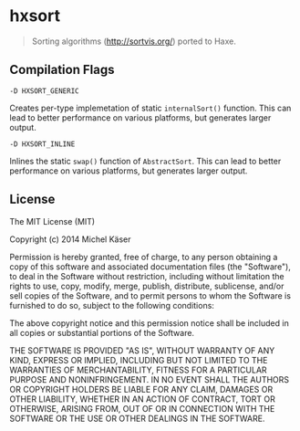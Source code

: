 # hxsort

> Sorting algorithms (http://sortvis.org/) ported to Haxe.

## Compilation Flags

`-D HXSORT_GENERIC`

Creates per-type implemetation of static `internalSort()` function. This can lead to better performance on various platforms, but generates larger output.

`-D HXSORT_INLINE`

Inlines the static `swap()` function of `AbstractSort`. This can lead to better performance on various platforms, but generates larger output.

## License

The MIT License (MIT)

Copyright (c) 2014 Michel Käser

Permission is hereby granted, free of charge, to any person obtaining a copy
of this software and associated documentation files (the "Software"), to deal
in the Software without restriction, including without limitation the rights
to use, copy, modify, merge, publish, distribute, sublicense, and/or sell
copies of the Software, and to permit persons to whom the Software is
furnished to do so, subject to the following conditions:

The above copyright notice and this permission notice shall be included in
all copies or substantial portions of the Software.

THE SOFTWARE IS PROVIDED "AS IS", WITHOUT WARRANTY OF ANY KIND, EXPRESS OR
IMPLIED, INCLUDING BUT NOT LIMITED TO THE WARRANTIES OF MERCHANTABILITY,
FITNESS FOR A PARTICULAR PURPOSE AND NONINFRINGEMENT. IN NO EVENT SHALL THE
AUTHORS OR COPYRIGHT HOLDERS BE LIABLE FOR ANY CLAIM, DAMAGES OR OTHER
LIABILITY, WHETHER IN AN ACTION OF CONTRACT, TORT OR OTHERWISE, ARISING FROM,
OUT OF OR IN CONNECTION WITH THE SOFTWARE OR THE USE OR OTHER DEALINGS IN
THE SOFTWARE.



